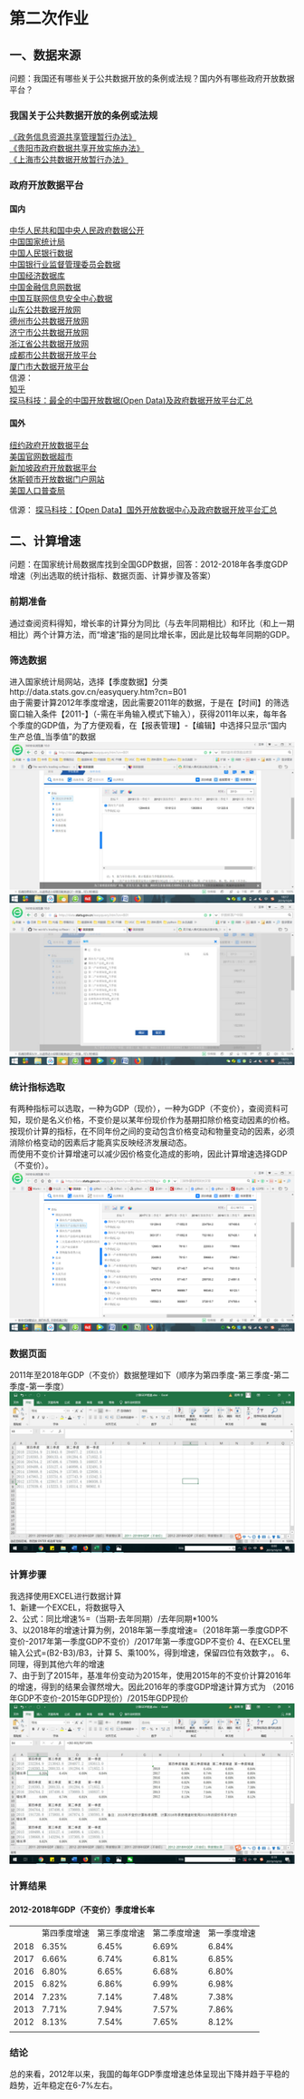 # 第二次作业 #
## 一、数据来源 ##
问题：我国还有哪些关于公共数据开放的条例或法规？国内外有哪些政府开放数据平台？
### 我国关于公共数据开放的条例或法规 ###
[《政务信息资源共享管理暂行办法》](https://baike.baidu.com/item/%E6%94%BF%E5%8A%A1%E4%BF%A1%E6%81%AF%E8%B5%84%E6%BA%90%E5%85%B1%E4%BA%AB%E7%AE%A1%E7%90%86%E6%9A%82%E8%A1%8C%E5%8A%9E%E6%B3%95/19974171?fr=aladdin)  
[《贵阳市政府数据共享开放实施办法》](http://www.gywb.cn/content/2018-05/02/content_5709098.htm)  
[《上海市公共数据开放暂行办法》](http://www.shanghai.gov.cn/nw2/nw2314/nw2319/nw41893/nw42230/u21aw1401306.html)  
### 政府开放数据平台 ###
#### 国内 ####
[中华人民共和国中央人民政府数据公开](http://www.gov.cn/shuju/)  
[中国国家统计局](http://www.stats.gov.cn)  
[中国人民银行数据](http://www.pbc.gov.cn/diaochatongjisi/116219/index.html)  
[中国银行业监督管理委员会数据](http://www.pbc.gov.cn/jinrongshichangsi/147160/147171/index.html)  
[中国经济数据库](https://www.ceicdata.com/zh-hans/products/china-economic-database)  
[中国金融信息网数据](http://dc.xinhua08.com/)  
[中国互联网信息安全中心数据](https://www.cnnic.net.cn/hlwfzyj/hlwxzbg/)  
[山东公共数据开放网](http://data.sd.gov.cn/)  
[德州市公共数据开放网](http://dzdata.sd.gov.cn/)  
[济宁市公共数据开放网](http://jindata.sd.gov.cn/)  
[浙江省公共数据开放网](http://data.zjzwfw.gov.cn/jdop_front/index.do)  
[成都市公共数据开放平台](http://www.cddata.gov.cn/)  
[厦门市大数据开放平台](http://data.xm.gov.cn/)  
信源：  
[知乎](https://www.zhihu.com/question/19969760)  
[探马科技：最全的中国开放数据(Open Data)及政府数据开放平台汇总](http://www.tanmer.com/blog/451)  
#### 国外 ####
[纽约政府开放数据平台](https://opendata.cityofnewyork.us/)  
[美国官网数据超市](https://www.data.gov/)  
[新加坡政府开放数据平台](https://data.gov.sg/)  
[休斯顿市开放数据门户网站](http://data.houstontx.gov/)  
[美国人口普查局](http://usgovxml.com/)  

信源：
[探马科技：【Open Data】国外开放数据中心及政府数据开放平台汇总](http://www.tanmer.com/blog/537)

## 二、计算增速 ##
问题：在国家统计局数据库找到全国GDP数据，回答：2012-2018年各季度GDP增速（列出选取的统计指标、数据页面、计算步骤及答案）
### 前期准备 ###
通过查阅资料得知，增长率的计算分为同比（与去年同期相比）和环比（和上一期相比）两个计算方法，而“增速”指的是同比增长率，因此是比较每年同期的GDP。
### 筛选数据 ###
进入国家统计局网站，选择【季度数据】分类http://data.stats.gov.cn/easyquery.htm?cn=B01  
由于需要计算2012年季度增速，因此需要2011年的数据，于是在【时间】的筛选窗口输入条件【2011-】（-需在半角输入模式下输入），获得2011年以来，每年各个季度的GDP值，为了方便观看，在【报表管理】-【编辑】中选择只显示“国内生产总值_当季值”的数据  
![](https://github.com/Chenyu-Li008/Homework/blob/master/1.jpg)
![](https://github.com/Chenyu-Li008/Homework/blob/master/2.jpg)
### 统计指标选取 ###
有两种指标可以选取，一种为GDP（现价），一种为GDP（不变价），查阅资料可知，现价是名义价格，不变价是以某年份现价作为基期扣除价格变动因素的价格。  
按现价计算的指标，在不同年份之间的变动包含价格变动和物量变动的因素，必须消除价格变动的因素后才能真实反映经济发展动态。  
而使用不变价计算增速可以减少因价格变化造成的影响，因此计算增速选择GDP（不变价）。  
![](https://github.com/Chenyu-Li008/Homework/blob/master/7.png)
### 数据页面 ###
2011年至2018年GDP（不变价）数据整理如下（顺序为第四季度-第三季度-第二季度-第一季度）  
![](https://github.com/Chenyu-Li008/Homework/blob/master/3.jpg)
### 计算步骤 ###
我选择使用EXCEL进行数据计算  
1、新建一个EXCEL，将数据导入  
2、公式：同比增速%=（当期-去年同期）/去年同期*100%  
3、以2018年的增速计算为例，2018年第一季度增速=（2018年第一季度GDP不变价-2017年第一季度GDP不变价）/2017年第一季度GDP不变价
4、在EXCEL里输入公式=(B2-B3)/B3，计算
5、乘100%，得到增速，保留四位有效数字，。
6、同理，得到其他六年的增速  
7、由于到了2015年，基准年份变动为2015年，使用2015年的不变价计算2016年的增速，得到的结果会骤然增大。因此2016年的季度GDP增速计算方式为 （2016年GDP不变价-2015年GDP现价）/2015年GDP现价
![](https://github.com/Chenyu-Li008/Homework/blob/master/5.jpg)
### 计算结果 ###
#### 2012-2018年GDP（不变价）季度增长率 ####
<table>
   <tr>
      <td></td>
      <td>第四季度增速</td>
      <td>第三季度增速</td>
      <td>第二季度增速</td>
      <td>第一季度增速</td>
   </tr>
   <tr>
      <td>2018</td>
      <td>6.35%</td>
      <td>6.45%</td>
      <td>6.69%</td>
      <td>6.84%</td>
   </tr>
   <tr>
      <td>2017</td>
      <td>6.66%</td>
      <td>6.74%</td>
      <td>6.81%</td>
      <td>6.85%</td>
   </tr>
   <tr>
      <td>2016</td>
      <td>6.80%</td>
      <td>6.65%</td>
      <td>6.68%</td>
      <td>6.80%</td>
   </tr>
   <tr>
      <td>2015</td>
      <td>6.82%</td>
      <td>6.86%</td>
      <td>6.99%</td>
      <td>6.98%</td>
   </tr>
   <tr>
      <td>2014</td>
      <td>7.23%</td>
      <td>7.14%</td>
      <td>7.48%</td>
      <td>7.38%</td>
   </tr>
   <tr>
      <td>2013</td>
      <td>7.71%</td>
      <td>7.94%</td>
      <td>7.57%</td>
      <td>7.86%</td>
   </tr>
   <tr>
      <td>2012</td>
      <td>8.13%</td>
      <td>7.54%</td>
      <td>7.65%</td>
      <td>8.12%</td>
   </tr>
   <tr>
      <td></td>
   </tr>
</table>

### 结论 ### 
总的来看，2012年以来，我国的每年GDP季度增速总体呈现出下降并趋于平稳的趋势，近年稳定在6-7%左右。

